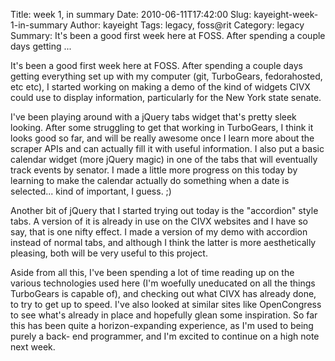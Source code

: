 Title: week 1, in summary
Date: 2010-06-11T17:42:00
Slug: kayeight-week-1-in-summary
Author: kayeight
Tags: legacy, foss@rit
Category: legacy
Summary: It's been a good first week here at FOSS. After spending a couple days getting ... 

It's been a good first week here at FOSS. After spending a couple days getting
everything set up with my computer (git, TurboGears, fedorahosted, etc etc), I
started working on making a demo of the kind of widgets CIVX could use to
display information, particularly for the New York state senate.

I've been playing around with a jQuery tabs widget that's pretty sleek
looking. After some struggling to get that working in TurboGears, I think it
looks good so far, and will be really awesome once I learn more about the
scraper APIs and can actually fill it with useful information. I also put a
basic calendar widget (more jQuery magic) in one of the tabs that will
eventually track events by senator. I made a little more progress on this
today by learning to make the calendar actually do something when a date is
selected... kind of important, I guess. ;)

Another bit of jQuery that I started trying out today is the "accordion" style
tabs. A version of it is already in use on the CIVX websites and I have so
say, that is one nifty effect. I made a version of my demo with accordion
instead of normal tabs, and although I think the latter is more aesthetically
pleasing, both will be very useful to this project.

Aside from all this, I've been spending a lot of time reading up on the
various technologies used here (I'm woefully uneducated on all the things
TurboGears is capable of), and checking out what CIVX has already done, to try
to get up to speed. I've also looked at similar sites like OpenCongress to see
what's already in place and hopefully glean some inspiration. So far this has
been quite a horizon-expanding experience, as I'm used to being purely a back-
end programmer, and I'm excited to continue on a high note next week.

